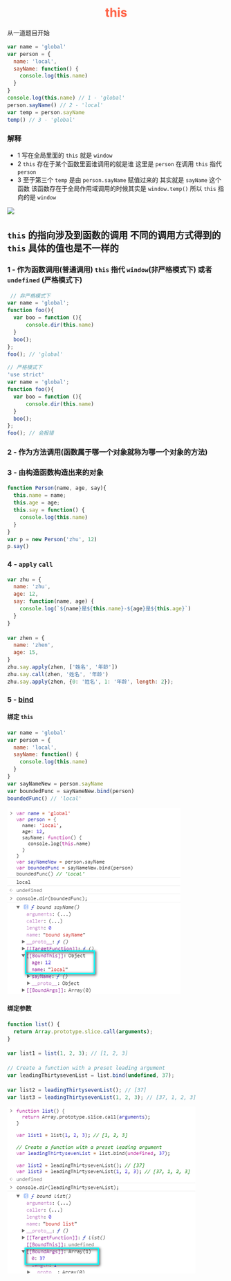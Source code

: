 <h1 style="color: tomato; text-align: center;">this</h1>
从一道题目开始

```javascript
var name = 'global'
var person = {
  name: 'local',
  sayName: function() {
    console.log(this.name)
  }
}
console.log(this.name) // 1 - 'global'
person.sayName() // 2 - 'local'
var temp = person.sayName
temp() // 3 - 'global'
```
### 解释
 - 1 写在全局里面的 `this` 就是 `window`
 - 2 `this` 存在于某个函数里面谁调用的就是谁 这里是 `person` 在调用 `this` 指代 `person`
 - 3 至于第三个 `temp` 是由 `person.sayName` 赋值过来的 其实就是 `sayName` 这个函数 该函数存在于全局作用域调用的时候其实是 `window.temp()` 所以 `this` 指向的是 `window`
 <img src="./images/JavaScript_this.png" />

## `this` 的指向涉及到函数的调用 不同的调用方式得到的 `this` 具体的值也是不一样的

### 1 - 作为函数调用(普通调用) `this` 指代 `window`(非严格模式下) 或者 `undefined` (严格模式下)
``` javascript
 // 非严格模式下
var name = 'global';
function foo(){
  var boo = function (){
      console.dir(this.name)
  }
  boo();
};
foo(); // 'global'
 ```

``` javascript
// 严格模式下
'use strict'
var name = 'global';
function foo(){
  var boo = function (){
      console.dir(this.name)
  }
  boo();
};
foo(); // 会报错
 ```
 ### 2 - 作为方法调用(函数属于哪一个对象就称为哪一个对象的方法)
 ### 3 - 由构造函数构造出来的对象
 ``` javascript
 function Person(name, age, say){
   this.name = name;
   this.age = age;
   this.say = function() {
     console.log(this.name)
   }
 }
 var p = new Person('zhu', 12)
 p.say()
 ```

 ### 4 - `apply` `call`
 ``` javascript
 var zhu = {
   name: 'zhu',
   age: 12,
   say: function(name, age) {
     console.log(`${name}是${this.name}-${age}是${this.age}`)
   }
 }

 var zhen = {
   name: 'zhen',
   age: 15,
 }
 zhu.say.apply(zhen, ['姓名', '年龄'])
 zhu.say.call(zhen, '姓名', '年龄')
 zhu.say.apply(zhen, {0: '姓名', 1: '年龄', length: 2});
 ```
### 5 - [bind](https://developer.mozilla.org/zh-CN/docs/Web/JavaScript/Reference/Global_Objects/Function/bind)
#### 绑定 `this`
``` javascript
var name = 'global'
var person = {
  name: 'local',
  sayName: function() {
    console.log(this.name)
  }
}
var sayNameNew = person.sayName
var boundedFunc = sayNameNew.bind(person)
boundedFunc() // 'local'
```
<img src="./images/JavaScript_bind_this.png" />

#### 绑定参数

``` javascript
function list() {
  return Array.prototype.slice.call(arguments);
}

var list1 = list(1, 2, 3); // [1, 2, 3]

// Create a function with a preset leading argument
var leadingThirtysevenList = list.bind(undefined, 37);

var list2 = leadingThirtysevenList(); // [37]
var list3 = leadingThirtysevenList(1, 2, 3); // [37, 1, 2, 3]
```
<img src="./images/JavaScript_bind_args.png" />
